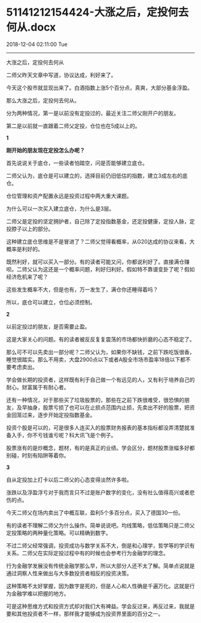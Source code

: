 # 51141212154424-大涨之后，定投何去何从.docx

2018-12-04 02:11:00 Tue

----

大涨之后，定投何去何从

二师父昨天文章中写道，协议达成，利好来了。

今天这个股市就显现出来了。白酒指数上涨5个百分点，真爽，大部分基金浮盈。

那么大涨之后，定投何去何从。

分为两种情况，第一是以前没有定投过的，最近关注二师父刚开户的朋友。

第二是以前就一直跟着二师父定投，仓位也在5成以上的。

__1__

__刚开始的朋友现在定投怎么办呢？__

首先说说关于底仓，一些读者怕踏空，问是否能够建立底仓。

二师父认为，底仓是可以建立的，选择目前仍旧低估的指数，建立3成左右的底仓。

仓位管理和资产配置永远是投资过程中两大重大课题。

为什么可以一次买入建立底仓，为什么是3层。

二师父是定投的坚定拥护者，自己除了定投指数基金，还定投健康，定投人脉，定投脖子以上的部分。

这种建立底仓思维是不是冒进了？二师父觉得看概率，从G20达成的协议来看，大概率是利好的。

既然利好，就可以买入一部分。有的读者可能又问，你都说利好了。直接满仓赚呗。二师父认为这还是一个概率问题，利好归利好。假如特不靠谱变卦了呢？假如经济危机来了呢？

这些发生概率不大，但是也有，万一发生了，满仓你还睡得着吗？

所以，底仓可以建立，仓位必须控制。

__2__

以前定投过的朋友，是否需要止盈。

这是大家关心的问题。有的读者被反反复复震荡的市场都快折磨的心态不稳定了。

那么可不可以先卖出一部分呢？二师父认为，如果你不缺钱，之前下跌吃饭很香，睡觉很踏实。那么不用卖，大盘2900点以下或者A股全市场市盈率18倍以下都不要考虑卖出。

学会做长期的投资者，这样既有利于自己做一个有远见的人，又有利于培养自己的耐心。财富属于有耐心者。

还有一种情况，对于那些买了垃圾股票的，那些在之前下跌很难受，很恐惧的朋友，及早抽身，股票亏损了也可以在止损点范围内止损，先卖出不好的股票，把资金回笼过来，逐步开始定投指数基金。

投资个股是可以的，可是很多人连买入的股票财务报表的基本指标都没弄清楚就准备入手，你不亏钱谁亏呢？科大讯飞是个例子。

股票涨有的是炒概念，题材，有的是真正的业绩。学会区分，题材股票涨幅多好都别碰，时刻有陷阱等着你。

__3__

自从定投加上打卡以后二师父的心态变得淡然许多啦。

涨跌以及浮盈浮亏对于我而言只不过是账户数字的变化，没有社么值得高兴或者悲伤的点。

今天二师父在场内卖出了中概互联，盈利5个多百分点，买入了德国30一份。

有的读者不理解二师父为什么操作。简单说说吧。均线策略，低估策略只是二师父定投策略的两种量化策略。可以精确到数字。

不过二师父经常强调，投资成功与数学关系不大，倒是和心理学，哲学等的学识有关系。二师父在实际定投过程中有的时候也会参考行为金融学的理念。

行为金融学发展没有传统金融学那么早，所以大部分人还不太了解。简单点说就是通过洞察人性来做出与大多数投资者相反的投资决策。

这种策略不太好掌握，因为数字是死的，但是人心和人性确是千遍万化。这就是行为金融学难以把握的地方。

可是这种思维方式和投资方式却对我们大有裨益。学会反过来，再反过来，我就是要和其他投资者不一样，那样我才能够成为投资界里面的百分之一。

